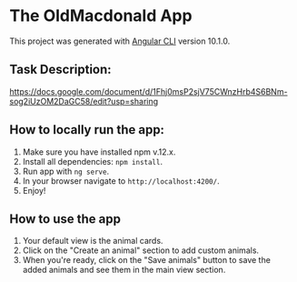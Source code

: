 # The OldMacdonald App

This project was generated with [Angular CLI](https://github.com/angular/angular-cli) version 10.1.0.

## Task Description:
https://docs.google.com/document/d/1Fhj0msP2sjV75CWnzHrb4S6BNm-sog2iUzOM2DaGC58/edit?usp=sharing

## How to locally run the app:
1. Make sure you have installed npm v.12.x.
2. Install all dependencies: `npm install`.
3. Run app with `ng serve`.
4. In your browser navigate to `http://localhost:4200/`.
5. Enjoy!

## How to use the app
1. Your default view is the animal cards.
2. Click on the "Create an animal" section to add custom animals.
3. When you're ready, click on the "Save animals" button to save the added animals and see them in the main view section.